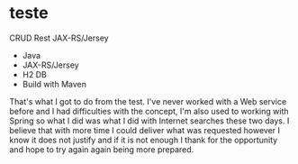 # teste
CRUD Rest JAX-RS/Jersey

* Java
* JAX-RS/Jersey
* H2 DB
* Build with Maven

That's what I got to do from the test. I've never worked with a Web service before and I had difficulties with the concept, I'm also used to working with Spring so what I did was what I did with Internet searches these two days. I believe that with more time I could deliver what was requested however I know it does not justify and if it is not enough I thank for the opportunity and hope to try again again being more prepared.
